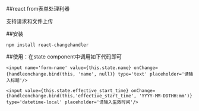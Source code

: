 ##react from表单处理利器

支持请求和文件上传

##安装 

	npm install react-changehandler

##使用：在state component中调用如下代码即可

	<input name='form-name' value={this.state.name} onChange={handleonchange.bind(this, 'name', null)} type='text' placeholder='请输入标题'/>

	<input value={this.state.effective_start_time} onChange={handleonchange.bind(this,'effective_start_time', 'YYYY-MM-DDTHH:mm')} type='datetime-local' placeholder='请输入生效时间'/>

